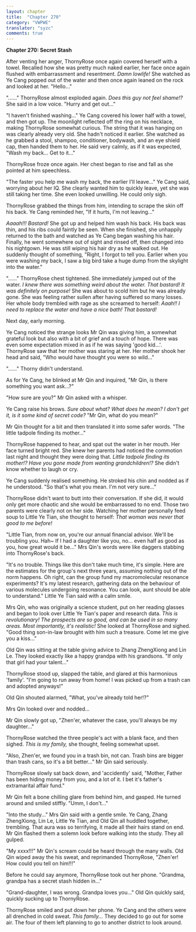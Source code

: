 ```yaml
---
layout: chapter
title:  "Chapter 270"
category: "VWPWE"
translator: "syzc"
comments: true
---
```


**Chapter 270: Secret Stash**

After venting her anger, ThornyRose once again covered herself with a towel. Recalled how she was pretty much naked earlier, her face once again flushed with embarrassment and resentment. *Damn lowlife!* She watched as Ye Cang popped out of the water and then once again leaned on the rock and looked at her. "Hello..."

"......" ThornyRose almost exploded again. *Does this guy not feel shame!?* She said in a low voice. "Hurry and get out..."

"I haven't finished washing..." Ye Cang covered his lower half with a towel, and then got up. The moonlight reflected off the ring on his necklace, making ThornyRose somewhat curious. The string that it was hanging on was clearly already very old. She hadn't noticed it earlier. She watched as he grabbed a stool, shampoo, conditioner, bodywash, and an eye shield cap, then handed them to her. He said very calmly, as if it was expected, "Wash my back... Get to it..."

ThornyRose froze once again. Her chest began to rise and fall as she pointed at him speechless.

"The faster you help me wash my back, the earlier I'll leave..." Ye Cang said, worrying about her IQ. She clearly wanted him to quickly leave, yet she was still taking her time. She even looked unwilling. He could only sigh.

ThornyRose grabbed the things from him, intending to scrape the skin off his back. Ye Cang reminded her, "If it hurts, I'm not leaving..."

*Aaaah!!! Bastard!* She got up and helped him wash his back. His back was thin, and his ribs could faintly be seen. When she finished, she unhappily returned to the bath and watched as Ye Cang began washing his hair. Finally, he went somewhere out of sight and rinsed off, then changed into his nightgown. He was still wiping his hair dry as he walked out. He suddenly thought of something, "Right, I forgot to tell you. Earlier when you were washing my back, I saw a big bird take a huge dump from the skylight into the water."

"......" ThornyRose chest tightened. She immediately jumped out of the water. *I knew there was something weird about the water. That bastard! It was definitely on purpose!* She was about to scold him but he was already gone. She was feeling rather sullen after having suffered so many losses. Her whole body trembled with rage as she screamed to herself: *Aaah!! I need to replace the water and have a nice bath! That bastard!*

Next day, early morning.

Ye Cang noticed the strange looks Mr Qin was giving him, a somewhat grateful look but also with a bit of grief and a touch of hope. There was even some expectation mixed in as if he was saying 'good kid...'. ThornyRose saw that her mother was staring at her. Her mother shook her head and said, "Who would have thought you were so wild..."

"......" Thorny didn't understand.

As for Ye Cang, he blinked at Mr Qin and inquired, "Mr Qin, is there something you want ask...?"

"How sure are you?" Mr Qin asked with a whisper.

Ye Cang raise his brows. *Sure about what? What does he mean? I don't get it, is it some kind of secret code?* "Mr Qin, what do you mean?"

Mr Qin thought for a bit and then translated it into some safer words. "The little tadpole finding its mother..."

ThornyRose happened to hear, and spat out the water in her mouth. Her face turned bright red. She knew her parents had noticed the commotion last night and thought they were doing that. *Little tadpole finding its mother!? Have you gone made from wanting grandchildren!?* She didn't know whether to laugh or cry.

Ye Cang suddenly realised something. He stroked his chin and nodded as if he understood. "So that's what you mean. I'm not very sure..."

ThornyRose didn't want to butt into their conversation. If she did, it would only get more chaotic and she would be embarrassed to no end. Those two parents were clearly not on her side. Watching her mother personally feed soup to Little Ye Tian, she thought to herself: *That woman was never that good to me before!*

"Little Tian, from now on, you're our annual financial advisor. We'll be troubling you. Hah~ If I had a daughter like you, no... even half as good as you, how great would it be..." Mrs Qin's words were like daggers stabbing into ThornyRose's back.

"It's no trouble. Things like this don't take much time, it's simple. Here are the estimates for the group's next three years, assuming nothing out of the norm happens. Oh right, can the group fund my macromolecular resonance experiments? It's my latest research, gathering data on the behaviour of various molecules undergoing resonance. You can look, aunt should be able to understand." Little Ye Tian said with a calm smile.

Mrs Qin, who was originally a science student, put on her reading glasses and began to look over Little Ye Tian's paper and research data. *This is revolutionary! The prospects are so good, and can be used in so many areas. Most importantly, it's realistic!* She looked at ThornyRose and sighed. "Good thing son-in-law brought with him such a treasure. Come let me give you a kiss..."

Old Qin was sitting at the table giving advice to Zhang ZhengXiong and Lin Le. They looked exactly like a happy grandpa with his grandsons. "If only that girl had your talent..."

ThornyRose stood up, slapped the table, and glared at this harmonious 'family'. "I'm going to run away from home! I was picked up from a trash can and adopted anyways!"

Old Qin shouted alarmed, "What, you've already told her!?"

Mrs Qin looked over and nodded...

Mr Qin slowly got up, "Zhen'er, whatever the case, you'll always be my daughter..."

ThornyRose watched the three people's act with a blank face, and then sighed. *This is my family,* she thought, feeling somewhat upset.

"Also, Zhen'er, we found you in a trash bin, not can. Trash bins are bigger than trash cans, so it's a bit better..." Mr Qin said seriously.

ThornyRose slowly sat back down, and 'accidently' said, "Mother, Father has been hiding money from you, and a lot of it. I bet it's father's extramarital affair fund."

Mr Qin felt a bone chilling glare from behind him, and gasped. He turned around and smiled stiffly. "Umm, I don't..."

"Into the study..." Mrs Qin said with a gentle smile. Ye Cang, Zhang ZhengXiong, Lin Le, Little Ye Tian, and Old Qin all huddled together, trembling. That aura was so terrifying, it made all their hairs stand on end. Mr Qin flashed them a solemn look before walking into the study. They all gulped.

"My xxxx!!!" Mr Qin's scream could be heard through the many walls. Old Qin wiped away the his sweat, and reprimanded ThornyRose, "Zhen'er! How could you tell on him!!!"

Before he could say anymore, ThornyRose took out her phone. "Grandma, grandpa has a secret stash hidden in..."

"Grand-daughter, I was wrong. Grandpa loves you..." Old Qin quickly said, quickly sucking up to ThornyRose.

ThornyRose smiled and put down her phone. Ye Cang and the others were all drenched in cold sweat. *This family...* They decided to go out for some air. The four of them left planning to go to another district to look around.
